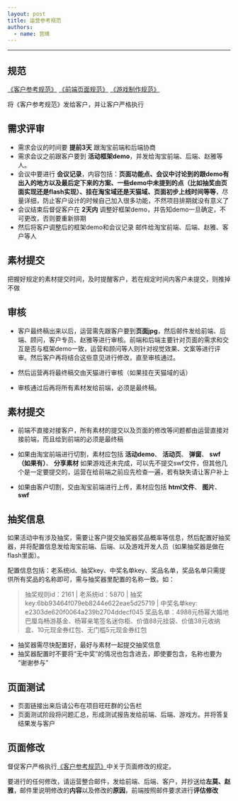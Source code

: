 ```yaml
---
layout: post
title: 运营参考规范
authors:
  - name: 宫晴
---
```


---

## 规范
[《客户参考规范》](http://thx.alibaba-inc.com/activity/standard-client/)
[《前端页面规范》](http://thx.alibaba-inc.com/activity/standard-fed/)
[《游戏制作规范》](http://thx.alibaba-inc.com/activity/standard-flash/)

将《客户参考规范》发给客户，并让客户严格执行

## 需求评审
+ 需求会议的时间要 **提前3天** 跟淘宝前端和后端协商
+ 需求会议之前跟客户要到 **活动框架demo**，并发给淘宝前端、后端、赵雅等人。
+ 会议中要进行 **会议记录**，内容包括：**页面功能点、会议中讨论到的跟demo有出入的地方以及最后定下来的方案、一些demo中未提到的点（比如抽奖由页面实现还是flash实现）、挂在淘宝域还是天猫域、页面初步上线时间等等**，尽量详细，防止客户设计的时候自己加入很多功能，不然项目排期就没有意义了
+ 会议结束后督促客户在 **2天内** 调整好框架demo，并告知demo一旦确定，不可更改，否则要重新排期
+ 然后将客户调整后的框架demo和会议记录 邮件给淘宝前端、后端、赵雅、客户等人

## 素材提交
把握好规定的素材提交时间，及时提醒客户，若在规定时间内客户未提交，则推掉不做

## 审核
+ 客户最终稿出来以后，运营需先跟客户要到**页面jpg**，然后邮件发给前端、后端、顾问，客户专员、赵雅等进行审核。前端和后端主要针对页面的需求和交互是否与框架demo一致，运营和顾问等人则针对视觉效果、文案等进行评审。然后客户再将结合这些意见进行修改，直至审核通过。

+ 然后运营再将最终稿交由天猫进行审核（如果挂在天猫域的话）

+ 审核通过后再将所有素材发给前端，必须是最终稿。

## 素材提交
+ 前端不直接对接客户，所有素材的提交以及页面的修改等问题都由运营直接对接前端，而且给到前端的必须是最终稿

+ 如果由淘宝前端进行切割，素材应包括 **活动demo**、 **活动页**、 **弹窗**、 **swf（如果有）**、 **分享素材** 
如果游戏还未完成，可以先不提交swf文件，但其他几个是一定要提交的，运营在给前端之前应先检查一遍，若有缺失请让客户补上

+ 如果由客户切割，交由淘宝前端进行上传，素材应包括 **html文件**、 **图片**、 **swf**

## 抽奖信息
如果活动中有涉及抽奖，需要让客户提交抽奖器奖品概率等信息，然后配置好抽奖器，并将配置信息发给淘宝前端、后端、以及游戏开发人员（如果抽奖器是做在flash里面）。

配置信息包括：老系统id、抽奖key、中奖名单key、奖品名单，奖品名单只需提供所有奖品的名称即可，需与抽奖器里配置的名称一致。如：
> 抽奖规则id：2161 | 老系统id：5870 | 抽奖key:6bb93464f079eb8244e622eae5d25719 | 中奖名单key: e2303de620f0064a239b2704ddecf045
> 奖品名单：4988元杨幂大婚地巴厘岛畅游基金、杨幂亲笔签名迷你柜、价值88元挂袋、价值38元收纳盒、10元现金券红包、无门槛5元现金券红包

+ 抽奖器需尽快配置好，最好与素材一起提交抽奖信息
+ 抽奖器配置时不要将“无中奖”的情况也包含进去，即使要包含，名称也要为 “谢谢参与”

## 页面测试
+ 页面链接出来后请公布在项目旺旺群的公告栏
+ 页面测试阶段将问题汇总，形成测试报告发给前端、后端、游戏方。并将答复结果发与客户

## 页面修改
督促客户严格执行[《客户参考规范》](http://thx.alibaba-inc.com/activity/standard-client/)中关于页面修改的规定。

要进行的任何修改，请运营整合邮件，发给前端、后端、客户，并抄送给**左莫、赵雅**，邮件里说明修改的**内容**以及修改的**原因**，前端按照邮件要求进行**评估修改**
